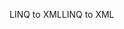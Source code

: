 <span data-ttu-id="73ea9-101">LINQ to XML</span><span class="sxs-lookup"><span data-stu-id="73ea9-101">LINQ to XML</span></span>
